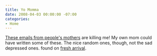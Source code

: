 ```yaml
---
title: Yo Momma
date: 2008-04-03 00:00:00 -07:00
categories:
- Home
---
```


<p><a href="http://postcardsfromyomomma.com/">These emails from people's mothers</a> are killing me! My own mom could have written some of these. The nice random ones, though, not the sad depressed ones. found on <a href="http://www.fresharrival.com/blog">fresh arrival</a>.</p>
